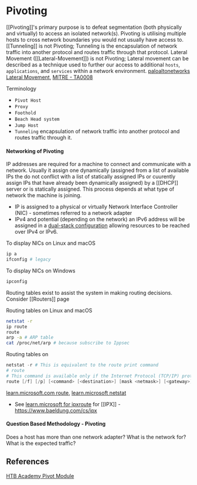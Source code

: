 # Pivoting 

[[Pivoting]]'s primary purpose is to defeat segmentation (both physically and virtually) to access an isolated network(s). Pivoting is utilising multiple hosts to cross network boundaries you would not usually have access to. [[Tunneling]] is not Pivoting; Tunneling is the encapsulation of network traffic into another protocol and routes traffic through that protocol. Lateral Movement ([[Lateral-Movement]]) is not Pivoting; Lateral movement can be described as a technique used to further our access to additional `hosts`, `applications`, and `services` within a network environment. [paloaltonetworks Lateral Movement](https://www.paloaltonetworks.com/cyberpedia/what-is-lateral-movement), [MITRE - TA0008](https://attack.mitre.org/tactics/TA0008/)

Terminology 
- `Pivot Host`
- `Proxy`
- `Foothold`
- `Beach Head system`
- `Jump Host`
- `Tunneling` encapsulation of network traffic into another protocol and routes traffic through it.
#### Networking of Pivoting

IP addresses are required for a machine to connect and communicate with a network. Usually it assign one dynamically (assigned from a list of available IPs the do not conflict with a list of statically assigned IPs or cuurently assign IPs that have already been dynamically assigned) by a [[DHCP]] server or is statically assigned. This process depends at what type of network the machine is joining. 
- IP is assigned to a physical or virtually Network Interface Controller (NIC) - sometimes referred to a network adapter
- IPv4 and potential (depending on the network) an IPv6 address will be assigned in a [dual-stack configuration](https://www.cisco.com/c/dam/en_us/solutions/industries/docs/gov/IPV6at_a_glance_c45-625859.pdf) allowing resources to be reached over IPv4 or IPv6.

To display NICs on Linux and macOS
```bash
ip a
ifconfig # legacy
```

To display NICs on Windows
```powershell
ipconfig
```

Routing tables exist to assist the system in making routing decisions. Consider [[Routers]] page

Routing tables on Linux and macOS
```bash
netstat -r
ip route
route
arp -a # ARP table
cat /proc/net/arp # because subscribe to Ippsec 
```
Routing tables on 
```powershell
netstat -r # This is equivalent to the route print command
# route
# This command is available only if the Internet Protocol (TCP/IP) protocol is installed as a component in the properties of a network adapter in Network Connections.
route [/f] [/p] [<command> [<destination>] [mask <netmask>] [<gateway>] [metric <metric>]] [if <interface>]]
```
[learn.microsoft.com route](https://learn.microsoft.com/en-us/windows-server/administration/windows-commands/route_ws2008), [learn.microsoft netstat](https://learn.microsoft.com/en-us/windows-server/administration/windows-commands/netstat)
- See [learn.microsoft for ipxroute](https://learn.microsoft.com/en-us/windows-server/administration/windows-commands/ipxroute) for [[IPX]] - https://www.baeldung.com/cs/ipx

#### Question Based Methodology - Pivoting


Does a host has more than one network adapter?
What is the network for?
What is the expected traffic?

## References

[HTB Academy Pivot Module](https://academy.hackthebox.com/)
